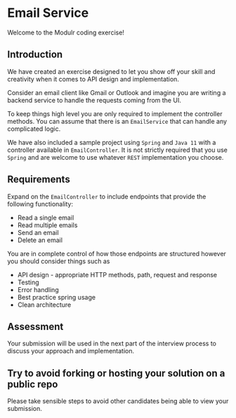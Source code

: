 # Email Service

Welcome to the Modulr coding exercise!

## Introduction

We have created an exercise designed to let you show off your skill and creativity when it comes to API design and implementation.

Consider an email client like Gmail or Outlook and imagine you are writing a backend service to handle the requests coming from the UI.

To keep things high level you are only required to implement the controller methods. You can assume that there is an `EmailService` that can handle any complicated logic.

We have also included a sample project using `Spring` and `Java 11` with a controller available in `EmailController`. It is not strictly required that you use `Spring` and are welcome to use whatever `REST` implementation you choose.

## Requirements

Expand on the `EmailController` to include endpoints that provide the following functionality:
* Read a single email
* Read multiple emails
* Send an email
* Delete an email

You are in complete control of how those endpoints are structured however you should consider things such as
* API design - appropriate HTTP methods, path, request and response
* Testing
* Error handling
* Best practice spring usage
* Clean architecture

## Assessment

Your submission will be used in the next part of the interview process to discuss your approach and implementation.

## Try to avoid forking or hosting your solution on a public repo

Please take sensible steps to avoid other candidates being able to view your submission.
